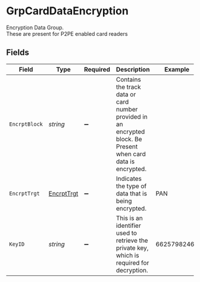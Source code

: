 # GrpCardDataEncryption

Encryption Data Group.<br>
These are present for P2PE enabled card readers



## Fields

| Field                                                                                                           | Type                                                                                                            | Required                                                                                                        | Description                                                                                                     | Example                                                                                                         |
| --------------------------------------------------------------------------------------------------------------- | --------------------------------------------------------------------------------------------------------------- | --------------------------------------------------------------------------------------------------------------- | --------------------------------------------------------------------------------------------------------------- | --------------------------------------------------------------------------------------------------------------- |
| `EncrptBlock`                                                                                                   | *string*                                                                                                        | :heavy_minus_sign:                                                                                              | Contains the track data or card number provided in an encrypted block. Be Present when card data is encrypted.<br/> |                                                                                                                 |
| `EncrptTrgt`                                                                                                    | [EncrptTrgt](../../Models/Shared/EncrptTrgt.md)                                                                 | :heavy_minus_sign:                                                                                              | Indicates the type of data that is being encrypted.<br/>                                                        | PAN                                                                                                             |
| `KeyID`                                                                                                         | *string*                                                                                                        | :heavy_minus_sign:                                                                                              | This is an identifier used to retrieve the private key, which is required for decryption.<br/>                  | 66257982464                                                                                                     |